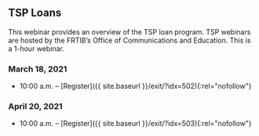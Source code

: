 ## TSP Loans

This webinar provides an overview of the TSP loan program. TSP webinars are hosted by the FRTIB’s Office of Communications and Education. This is a 1-hour webinar.

### March 18, 2021

- 10:00 a.m. – [Register]({{ site.baseurl }}/exit/?idx=502){:rel="nofollow"}

### April 20, 2021

- 10:00 a.m. – [Register]({{ site.baseurl }}/exit/?idx=503){:rel="nofollow"}

